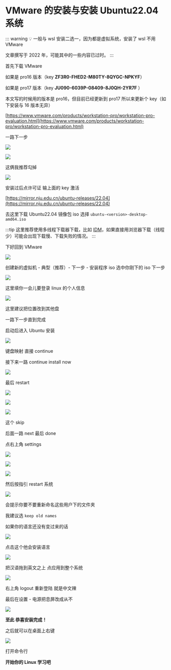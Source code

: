 # VMware 的安装与安装 Ubuntu22.04 系统

::: warning 💡 
一般与 wsl 安装二选一，因为都是虚拟系统，安装了 wsl 不用 VMware

文章撰写于 2022 年，可能其中的一些内容已过时。
:::

首先下载 VMware

如果是 pro16 版本（key <strong>ZF3R0-FHED2-M80TY-8QYGC-NPKYF</strong>）

如果是 pro17 版本（key <strong>JU090-6039P-08409-8J0QH-2YR7F</strong><strong> </strong>）

本文写的时候用的版本是 pro16，但目前已经更新到 pro17 所以来更新个 key（如下安装与 16 版本无异）

[https://www.vmware.com/products/workstation-pro/workstation-pro-evaluation.html](https://www.vmware.com/products/workstation-pro/workstation-pro-evaluation.html)

一路下一步

![](https://cdn.xyxsw.site/boxcntUYJNAaOwB8L6KSEhJJojh.png)

![](https://cdn.xyxsw.site/boxcnQkVQ4uyYCveO6toBujoGOc.png)

这俩我推荐勾掉

![](https://cdn.xyxsw.site/boxcndgDKfTuio3nF0QboemIPHe.png)

安装过后点许可证    输上面的 key 激活

[https://mirror.nju.edu.cn/ubuntu-releases/22.04](https://mirror.nju.edu.cn/ubuntu-releases/22.04)

去这里下载 Ubuntu22.04 镜像包 iso 选择 `ubuntu-<version>-desktop-amd64.iso`

:::tip
这里推荐使用多线程下载器下载，比如 [IDM](../2.高效学习/2.2优雅的使用工具.md)，如果直接用浏览器下载（线程少）可能会出现下载慢、下载失败的情况。
:::


下好回到 VMware

![](https://cdn.xyxsw.site/boxcnGHnjgZvtcBrm0XXitFl4Jg.png)

创建新的虚拟机 - 典型（推荐）- 下一步 - 安装程序 iso 选中你刚下的 iso  下一步

![](https://cdn.xyxsw.site/boxcnXilUhHNEyU4r95FxiVgCdg.png)

这里填你一会儿要登录 linux 的个人信息

![](https://cdn.xyxsw.site/boxcnp33Oc3Ia2HzASTZJNOhEWb.png)

这里建议把位置改到其他盘

一路下一步直到完成

启动后进入 Ubuntu 安装

![](https://cdn.xyxsw.site/boxcn5Uk41JyjjdTzXWQqUkexzc.png)

键盘映射  直接 continue

接下来一路 continue  install now

![](https://cdn.xyxsw.site/boxcnLxZnyFN3ohE8zrTwNaCA8e.png)

最后 restart

![](https://cdn.xyxsw.site/boxcnLguvbHihJ3ngqrtyGLI6zf.png)

![](https://cdn.xyxsw.site/boxcnCX92JHjg8PU3quKs4GziZb.png)

![](https://cdn.xyxsw.site/boxcnL5Jn3g7AdzVzoBb6ZINs1f.png)

这个 skip

后面一路 next 最后 done

点右上角 settings

![](https://cdn.xyxsw.site/boxcn85Yb3JIQ3520KeaSoyPVDd.png)

![](https://cdn.xyxsw.site/boxcnZLHO1JGWoSqhM9zEEhSMAd.png)

![](https://cdn.xyxsw.site/boxcnvLxCTKYfogPm9GNaKmusEf.png)

然后按指引 restart 系统

![](https://cdn.xyxsw.site/boxcn30VJILYpO81pq89mAmzjTf.png)

会提示你要不要重新命名这些用户下的文件夹

我建议选 `keep old names`

如果你的语言还没有变过来的话

![](https://cdn.xyxsw.site/boxcnKzJjY8Dvj13A49bnMAztPg.png)

点击这个他会安装语言

![](https://cdn.xyxsw.site/boxcndHnAuGC7TXhQgLkpLkHghf.png)

把汉语拖到英文之上 点应用到整个系统

![](https://cdn.xyxsw.site/boxcnltCL3atXHtC3BUj5VI1Lqf.png)

右上角 logout 重新登陆 就是中文辣

最后在设置 - 电源把息屏改成从不

![](https://cdn.xyxsw.site/boxcnnLCJzGoFrUbWIMAPGFkxcb.png)

<strong>至此 恭喜安装完成！</strong>

之后就可以在桌面上右键

![](https://cdn.xyxsw.site/boxcnG6z1VpAYUGMSkSwDBUxEvf.png)

打开命令行

<strong>开始你的 Linux 学习吧</strong>
